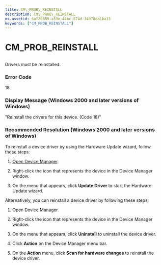 ```yaml
---
title: CM\_PROB\_REINSTALL
description: CM\_PROB\_REINSTALL
ms.assetid: 6af20659-a39e-44bc-874d-34078da1ba13
keywords: ["CM_PROB_REINSTALL"]
---
```


# CM\_PROB\_REINSTALL


## <a href="" id="ddk-cm-prob-reinstall-dg"></a>


Drivers must be reinstalled.

### Error Code

18

### Display Message (Windows 2000 and later versions of Windows)

"Reinstall the drivers for this device. (Code 18)"

### Recommended Resolution (Windows 2000 and later versions of Windows)

To reinstall a device driver by using the Hardware Update wizard, follow these steps:

1.  [Open Device Manager](using-device-manager.md).

2.  Right-click the icon that represents the device in the Device Manager window.

3.  On the menu that appears, click **Update Driver** to start the Hardware Update wizard.

Alternatively, you can reinstall a device driver by following these steps:

1.  Open Device Manager.

2.  Right-click the icon that represents the device in the Device Manager window.

3.  On the menu that appears, click **Uninstall** to uninstall the device driver.

4.  Click **Action** on the Device Manager menu bar.

5.  On the **Action** menu, click **Scan for hardware changes** to reinstall the device driver.

 

 





